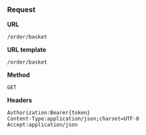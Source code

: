 ### Request

**URL**

`/order/basket`

**URL template**

`/order/basket`

**Method**

`GET`

**Headers**

`Authorization:Bearer{token}`  
`Content-Type:application/json;charset=UTF-8`  
`Accept:application/json`  
